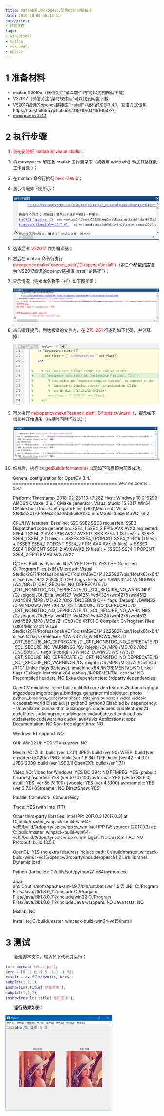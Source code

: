 ```yaml
---
title: matlab通过mexopencv配置opencv链接库
date: 2019-10-04 00:13:51
categories:
- 环境搭建
tags:
- win10(x64)
- matlab
- mexopencv
- opencv
---
```


# **1 准备材料**

- matlab R2019a（微信关注“菜鸟软件网”可以找到网盘下载）
- VS2017（微信关注“菜鸟软件网”可以找到网盘下载）
- VS2017编译的opencv链接库“install” (版本必须是3.4.1，获取方式请见https://fairytail655.github.io/2019/10/04/191004-2/)
- [mexopencv 3.4.1](https://github.com/kyamagu/mexopencv/archive/master.zip)



# **2 执行步骤**

1. <font color="red">首先安装好 matlab 和 visual studio</font>；

2. 将 mexopencv 解压到 matlab 工作目录下（或者用 addpath() 添加其路径到工作目录 ）；

3. 在 matlab 命令行执行 <font color="red">mex -setup</font>；

4. 显示情况如下图所示：

   ![01](191004/01.png)

5. 选择后者 <font color="red">VS2017</font> 作为编译器；

6. 然后在 matlab 命令行执行 <font color="red">mexopencv.make('opencv_path','D:\opencv\install')</font>（第二个参数的路径为“VS2017编译的opencv链接库 install 的路径”）；

7. 显示情况（链接库名称不一样）如下图所示：

   <img src="191004/02.png" alt="02" style="zoom:150%;" />

8. 点击错误提示，到达报错的文件内，在 <font color="red">275-281</font> 行找到如下代码，并注释掉：

   <img src="191004/03.png" alt="03" style="zoom:80%;" />

9. 再次执行 <font color="red">mexopencv.make('opencv_path','D:\opencv\install')</font>，提示如下信息并开始读条（持续时间时间较长）：

   ![04](191004/04.png)
   
10. 结束后，执行 <font color="red">cv.getBuildInformation()</font> 出现如下信息即为配置成功。

    General configuration for OpenCV 3.4.1 =====================================
      Version control:               3.4.1

      Platform:
        Timestamp:                   2018-02-23T13:47:28Z
        Host:                        Windows 10.0.16299 AMD64
        CMake:                       3.9.3
        CMake generator:             Visual Studio 15 2017 Win64
        CMake build tool:            C:\Program Files (x86)\Microsoft Visual Studio\2017\Professional/MSBuild/15.0/Bin/MSBuild.exe
        MSVC:                        1912

      CPU/HW features:
        Baseline:                    SSE SSE2 SSE3
          requested:                 SSE3
        Dispatched code generation:  SSE4_1 SSE4_2 FP16 AVX AVX2
          requested:                 SSE4_1 SSE4_2 AVX FP16 AVX2 AVX512_SKX
          SSE4_1 (3 files):          + SSSE3 SSE4_1
          SSE4_2 (1 files):          + SSSE3 SSE4_1 POPCNT SSE4_2
          FP16 (1 files):            + SSSE3 SSE4_1 POPCNT SSE4_2 FP16 AVX
          AVX (5 files):             + SSSE3 SSE4_1 POPCNT SSE4_2 AVX
          AVX2 (9 files):            + SSSE3 SSE4_1 POPCNT SSE4_2 FP16 FMA3 AVX AVX2

      C/C++:
        Built as dynamic libs?:      YES
        C++11:                       YES
        C++ Compiler:                C:/Program Files (x86)/Microsoft Visual Studio/2017/Professional/VC/Tools/MSVC/14.12.25827/bin/Hostx86/x64/cl.exe  (ver 19.12.25835.0)
        C++ flags (Release):         /DWIN32 /D_WINDOWS /W4 /GR  /D _CRT_SECURE_NO_DEPRECATE /D _CRT_NONSTDC_NO_DEPRECATE /D _SCL_SECURE_NO_WARNINGS /Gy /bigobj /Oi      /EHa /wd4127 /wd4251 /wd4324 /wd4275 /wd4512 /wd4589 /MP8   /MD /O2 /Ob2 /DNDEBUG 
        C++ flags (Debug):           /DWIN32 /D_WINDOWS /W4 /GR  /D _CRT_SECURE_NO_DEPRECATE /D _CRT_NONSTDC_NO_DEPRECATE /D _SCL_SECURE_NO_WARNINGS /Gy /bigobj /Oi      /EHa /wd4127 /wd4251 /wd4324 /wd4275 /wd4512 /wd4589 /MP8   /MDd /Zi /Ob0 /Od /RTC1 
        C Compiler:                  C:/Program Files (x86)/Microsoft Visual Studio/2017/Professional/VC/Tools/MSVC/14.12.25827/bin/Hostx86/x64/cl.exe
        C flags (Release):           /DWIN32 /D_WINDOWS /W3  /D _CRT_SECURE_NO_DEPRECATE /D _CRT_NONSTDC_NO_DEPRECATE /D _SCL_SECURE_NO_WARNINGS /Gy /bigobj /Oi        /MP8    /MD /O2 /Ob2 /DNDEBUG 
        C flags (Debug):             /DWIN32 /D_WINDOWS /W3  /D _CRT_SECURE_NO_DEPRECATE /D _CRT_NONSTDC_NO_DEPRECATE /D _SCL_SECURE_NO_WARNINGS /Gy /bigobj /Oi        /MP8  /MDd /Zi /Ob0 /Od /RTC1 
        Linker flags (Release):      /machine:x64  /INCREMENTAL:NO 
        Linker flags (Debug):        /machine:x64  /debug /INCREMENTAL 
        ccache:                      NO
        Precompiled headers:         NO
        Extra dependencies:
        3rdparty dependencies:

      OpenCV modules:
        To be built:                 calib3d core dnn features2d flann highgui imgcodecs imgproc java_bindings_generator ml objdetect photo python_bindings_generator shape stitching superres video videoio videostab world
        Disabled:                    js python2 python3
        Disabled by dependency:      -
        Unavailable:                 cudaarithm cudabgsegm cudacodec cudafeatures2d cudafilters cudaimgproc cudalegacy cudaobjdetect cudaoptflow cudastereo cudawarping cudev java ts viz
        Applications:                apps
        Documentation:               NO
        Non-free algorithms:         NO

      Windows RT support:            NO

      GUI: 
        Win32 UI:                    YES
        VTK support:                 NO

      Media I/O: 
        ZLib:                        build (ver 1.2.11)
        JPEG:                        build (ver 90)
        WEBP:                        build (ver encoder: 0x020e)
        PNG:                         build (ver 1.6.34)
        TIFF:                        build (ver 42 - 4.0.9)
        JPEG 2000:                   build (ver 1.900.1)
        OpenEXR:                     build (ver 1.7.1)

      Video I/O:
        Video for Windows:           YES
        DC1394:                      NO
        FFMPEG:                      YES (prebuilt binaries)
          avcodec:                   YES (ver 57.107.100)
          avformat:                  YES (ver 57.83.100)
          avutil:                    YES (ver 55.78.100)
          swscale:                   YES (ver 4.8.100)
          avresample:                YES (ver 3.7.0)
        GStreamer:                   NO
        DirectShow:                  YES

      Parallel framework:            Concurrency

      Trace:                         YES (with Intel ITT)

      Other third-party libraries:
        Intel IPP:                   2017.0.3 [2017.0.3]
               at:                   C:/build/master_winpack-build-win64-vc15/build/3rdparty/ippicv/ippicv_win
        Intel IPP IW:                sources (2017.0.3)
                  at:                C:/build/master_winpack-build-win64-vc15/build/3rdparty/ippicv/ippiw_win
        Eigen:                       NO
        Custom HAL:                  NO
        Protobuf:                    build (3.5.1)

      OpenCL:                        YES (no extra features)
        Include path:                C:/build/master_winpack-build-win64-vc15/opencv/3rdparty/include/opencl/1.2
        Link libraries:              Dynamic load

      Python (for build):            C:/utils/soft/python27-x64/python.exe

      Java:                          
        ant:                         C:/utils/soft/apache-ant-1.9.7/bin/ant.bat (ver 1.9.7)
        JNI:                         C:/Program Files/Java/jdk1.8.0_112/include C:/Program Files/Java/jdk1.8.0_112/include/win32 C:/Program Files/Java/jdk1.8.0_112/include
        Java wrappers:               NO
        Java tests:                  NO

      Matlab:                        NO

      Install to:                    C:/build/master_winpack-build-win64-vc15/install



# **3 测试**

&emsp;&emsp;新建脚本文件，输入如下代码并运行：

```matlab
im = imread('Lena.jpg');
kern = [0 -1 0;-1 5 -1;0 -1 0];
result = cv.filter2D(im, kern);
subplot(1,2,1);
imshow(im);title('原始图像');
subplot(1,2,2);
imshow(result);title('卷积图像');

```

**&emsp;&emsp;运行结果如图：**

<img src="191004/05.png" alt="05" style="zoom:50%;" />